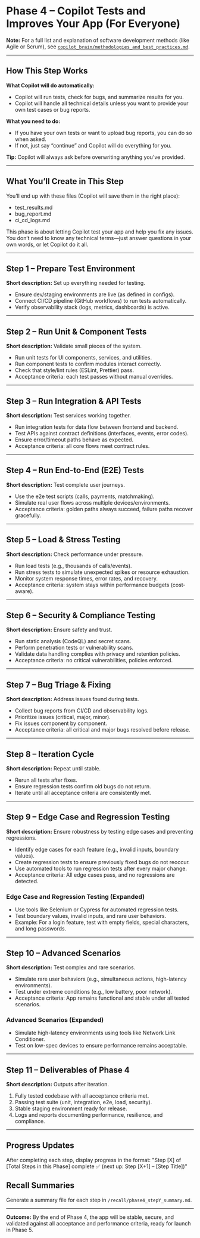 # Phase 4 – Copilot Tests and Improves Your App (For Everyone)

**Note:** For a full list and explanation of software development methods (like Agile or Scrum), see [`copilot_brain/methodologies_and_best_practices.md`](methodologies_and_best_practices.md).

---

## How This Step Works

**What Copilot will do automatically:**
- Copilot will run tests, check for bugs, and summarize results for you.
- Copilot will handle all technical details unless you want to provide your own test cases or bug reports.

**What you need to do:**
- If you have your own tests or want to upload bug reports, you can do so when asked.
- If not, just say “continue” and Copilot will do everything for you.

**Tip:** Copilot will always ask before overwriting anything you’ve provided.

---

## What You’ll Create in This Step
You’ll end up with these files (Copilot will save them in the right place):
- test_results.md
- bug_report.md
- ci_cd_logs.md

This phase is about letting Copilot test your app and help you fix any issues. You don’t need to know any technical terms—just answer questions in your own words, or let Copilot do it all.

---

## Step 1 – Prepare Test Environment
**Short description:** Set up everything needed for testing.
- Ensure dev/staging environments are live (as defined in configs).
- Connect CI/CD pipeline (GitHub workflows) to run tests automatically.
- Verify observability stack (logs, metrics, dashboards) is active.

---

## Step 2 – Run Unit & Component Tests
**Short description:** Validate small pieces of the system.
- Run unit tests for UI components, services, and utilities.
- Run component tests to confirm modules interact correctly.
- Check that style/lint rules (ESLint, Prettier) pass.
- Acceptance criteria: each test passes without manual overrides.

---

## Step 3 – Run Integration & API Tests
**Short description:** Test services working together.
- Run integration tests for data flow between frontend and backend.
- Test APIs against contract definitions (interfaces, events, error codes).
- Ensure error/timeout paths behave as expected.
- Acceptance criteria: all core flows meet contract rules.

---

## Step 4 – Run End-to-End (E2E) Tests
**Short description:** Test complete user journeys.
- Use the e2e test scripts (calls, payments, matchmaking).
- Simulate real user flows across multiple devices/environments.
- Acceptance criteria: golden paths always succeed, failure paths recover gracefully.

---

## Step 5 – Load & Stress Testing
**Short description:** Check performance under pressure.
- Run load tests (e.g., thousands of calls/events).
- Run stress tests to simulate unexpected spikes or resource exhaustion.
- Monitor system response times, error rates, and recovery.
- Acceptance criteria: system stays within performance budgets (cost-aware).

---

## Step 6 – Security & Compliance Testing
**Short description:** Ensure safety and trust.
- Run static analysis (CodeQL) and secret scans.
- Perform penetration tests or vulnerability scans.
- Validate data handling complies with privacy and retention policies.
- Acceptance criteria: no critical vulnerabilities, policies enforced.

---

## Step 7 – Bug Triage & Fixing
**Short description:** Address issues found during tests.
- Collect bug reports from CI/CD and observability logs.
- Prioritize issues (critical, major, minor).
- Fix issues component by component.
- Acceptance criteria: all critical and major bugs resolved before release.

---

## Step 8 – Iteration Cycle
**Short description:** Repeat until stable.
- Rerun all tests after fixes.
- Ensure regression tests confirm old bugs do not return.
- Iterate until all acceptance criteria are consistently met.

---

## Step 9 – Edge Case and Regression Testing
**Short description:** Ensure robustness by testing edge cases and preventing regressions.
- Identify edge cases for each feature (e.g., invalid inputs, boundary values).
- Create regression tests to ensure previously fixed bugs do not reoccur.
- Use automated tools to run regression tests after every major change.
- Acceptance criteria: All edge cases pass, and no regressions are detected.
### Edge Case and Regression Testing (Expanded)
- Use tools like Selenium or Cypress for automated regression tests.
- Test boundary values, invalid inputs, and rare user behaviors.
- Example: For a login feature, test with empty fields, special characters, and long passwords.

---

## Step 10 – Advanced Scenarios
**Short description:** Test complex and rare scenarios.
- Simulate rare user behaviors (e.g., simultaneous actions, high-latency environments).
- Test under extreme conditions (e.g., low battery, poor network).
- Acceptance criteria: App remains functional and stable under all tested scenarios.
### Advanced Scenarios (Expanded)
- Simulate high-latency environments using tools like Network Link Conditioner.
- Test on low-spec devices to ensure performance remains acceptable.

---

## Step 11 – Deliverables of Phase 4
**Short description:** Outputs after iteration.
1. Fully tested codebase with all acceptance criteria met.
2. Passing test suite (unit, integration, e2e, load, security).
3. Stable staging environment ready for release.
4. Logs and reports documenting performance, resilience, and compliance.

---

## Progress Updates
After completing each step, display progress in the format:
"Step [X] of [Total Steps in this Phase] complete ✅ (next up: Step [X+1] – [Step Title])"

## Recall Summaries
Generate a summary file for each step in `/recall/phase4_stepY_summary.md`.

---

**Outcome:** By the end of Phase 4, the app will be stable, secure, and validated against all acceptance and performance criteria, ready for launch in Phase 5.

